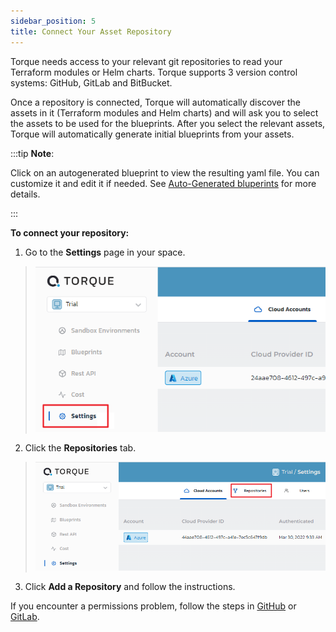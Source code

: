 ```yaml
---
sidebar_position: 5
title: Connect Your Asset Repository
---
```


Torque needs access to your relevant git repositories to read your Terraform modules or Helm charts.
Torque supports 3 version control systems: GitHub, GitLab and BitBucket.

Once a repository is connected, Torque will automatically discover the assets in it (Terraform modules and Helm charts) and will ask you to select the assets to be used for the blueprints. After you select the relevant assets, Torque will automatically generate initial blueprints from your assets.

:::tip __Note__:

Click on an autogenerated blueprint to view the resulting yaml file. You can customize it and edit it if needed. See [Auto-Generated bluperints](/blueprint-designer-guide/Autogenerated%20Blueprints.md) for more details.

:::

**To connect your repository:**
1. Go to the **Settings** page in your space.
  > ![Locale Dropdown](/img/settings.png)
2. Click the **Repositories** tab.
  > ![Locale Dropdown](/img/repository.png)
3. Click **Add a Repository** and follow the instructions.

If you encounter a permissions problem, follow the steps in [GitHub](/admin-guide/source-control-github) or [GitLab](/admin-guide/source-control-gitlab).